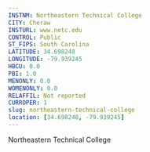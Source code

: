 ```yaml
---
INSTNM: Northeastern Technical College
CITY: Cheraw
INSTURL: www.netc.edu
CONTROL: Public
ST_FIPS: South Carolina
LATITUDE: 34.698248
LONGITUDE: -79.939245
HBCU: 0.0
PBI: 1.0
MENONLY: 0.0
WOMENONLY: 0.0
RELAFFIL: Not reported
CURROPER: 1
slug: northeastern-technical-college
location: [34.698248, -79.939245]
---
```

Northeastern Technical College